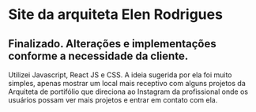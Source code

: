 # Site da arquiteta Elen Rodrigues

## Finalizado. Alterações e implementações conforme a necessidade da cliente.
Utilizei Javascript, React JS e CSS. A ideia sugerida por ela foi muito simples, apenas mostrar um local mais receptivo com alguns projetos da Arquiteta de portifólio que direciona ao Instagram da profissional onde os usuários possam ver mais projetos e entrar em contato com ela.
